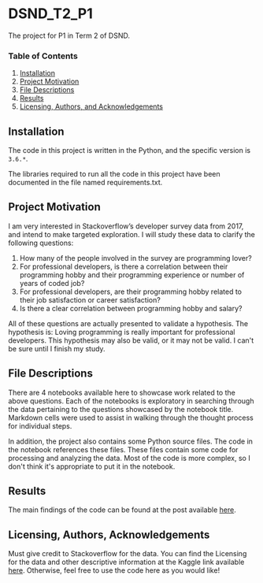 # DSND_T2_P1
The project for P1 in Term 2 of DSND.


### Table of Contents

1. [Installation](#installation)
2. [Project Motivation](#motivation)
3. [File Descriptions](#files)
4. [Results](#results)
5. [Licensing, Authors, and Acknowledgements](#licensing)

## Installation <a name="installation"></a>

The code in this project is written in the Python, and the specific version is `3.6.*`.

The libraries required to run all the code in this project have been documented in the file named requirements.txt.

## Project Motivation<a name="motivation"></a>

I am very interested in Stackoverflow’s developer survey data from 2017, and intend to make targeted exploration. I will study these data to clarify the following questions:

1. How many of the people involved in the survey are programming lover?
2. For professional developers, is there a correlation between their programming hobby and their programming experience or number of years of coded job?
3. For professional developers, are their programming hobby related to their job satisfaction or career satisfaction?
4. Is there a clear correlation between programming hobby and salary?

All of these questions are actually presented to validate a hypothesis. The hypothesis is: Loving programming is really important for professional developers. This hypothesis may also be valid, or it may not be valid. I can't be sure until I finish my study.

## File Descriptions <a name="files"></a>

There are 4 notebooks available here to showcase work related to the above questions. Each of the notebooks is exploratory in searching through the data pertaining to the questions showcased by the notebook title.  Markdown cells were used to assist in walking through the thought process for individual steps.

In addition, the project also contains some Python source files. The code in the notebook references these files. These files contain some code for processing and analyzing the data. Most of the code is more complex, so I don't think it's appropriate to put it in the notebook.

## Results<a name="results"></a>

The main findings of the code can be found at the post available [here](https://medium.com/@hyper0x/is-it-really-important-for-professional-developers-to-love-programming-a68f0d5373fb).

## Licensing, Authors, Acknowledgements<a name="licensing"></a>

Must give credit to Stackoverflow for the data. You can find the Licensing for the data and other descriptive information at the Kaggle link available [here](https://www.kaggle.com/stackoverflow/so-survey-2017/data). Otherwise, feel free to use the code here as you would like!
